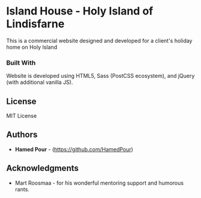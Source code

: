 # Island House - Holy Island of Lindisfarne

This is a commercial website designed and developed for a client's holiday home on Holy Island

### Built With

Website is developed using HTML5, Sass (PostCSS ecosystem), and jQuery (with additional vanilla JS).

## License

MIT License

## Authors

* **Hamed Pour** - (https://github.com/HamedPour)

## Acknowledgments

* Mart Roosmaa - for his wonderful mentoring support and humorous rants.

